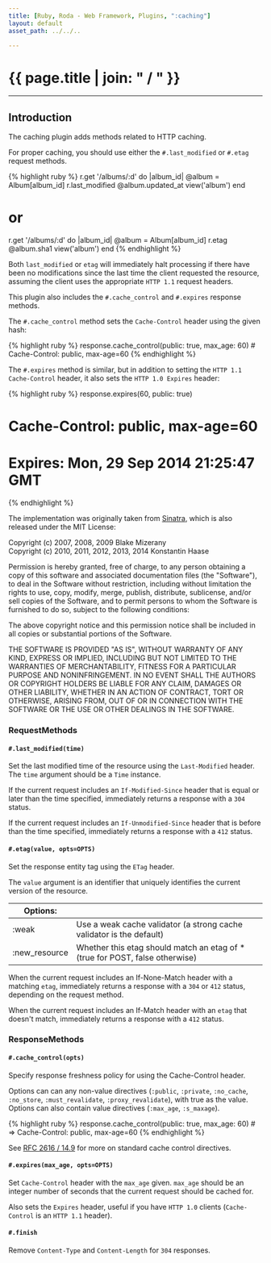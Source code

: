 ```yaml
---
title: [Ruby, Roda - Web Framework, Plugins, ":caching"]
layout: default
asset_path: ../../..

---
```


# {{ page.title | join: " / " }}

---- 

## Introduction


The caching plugin adds methods related to HTTP caching.

For proper caching, you should use either the `#.last_modified` or `#.etag` request methods.


{% highlight ruby %}
r.get '/albums/:d' do |album_id|
  @album = Album[album_id]
  r.last_modified @album.updated_at
  view('album')
end

# or

r.get '/albums/:d' do |album_id|
  @album = Album[album_id]
  r.etag @album.sha1
  view('album')
end
{% endhighlight %}


Both `last_modified` or `etag` will immediately halt processing if there have been no modifications 
since the last time the client requested the resource, assuming the client uses the appropriate 
`HTTP 1.1` request headers.


This plugin also includes the `#.cache_control` and `#.expires` response methods.  

The `#.cache_control` method sets the `Cache-Control` header using the given hash:


{% highlight ruby %}
  response.cache_control(public: true, max_age: 60)
    # Cache-Control: public, max-age=60
{% endhighlight %}


The `#.expires` method is similar, but in addition to setting the `HTTP 1.1 Cache-Control` header, 
it also sets the `HTTP 1.0 Expires` header:


{% highlight ruby %}
 response.expires(60, public: true)
 # Cache-Control: public, max-age=60
 # Expires: Mon, 29 Sep 2014 21:25:47 GMT
{% endhighlight %}

The implementation was originally taken from [Sinatra](http://sinatrarb.com/), which is also released under the MIT License:

Copyright (c) 2007, 2008, 2009 Blake Mizerany 
<br>
Copyright (c) 2010, 2011, 2012, 2013, 2014 Konstantin Haase

Permission is hereby granted, free of charge, to any person obtaining a copy of this software and 
associated documentation files (the "Software"), to deal in the Software without restriction, 
including without limitation the rights to use, copy, modify, merge, publish, distribute, sublicense, 
and/or sell copies of the Software, and to permit persons to whom the Software is furnished to do so, 
subject to the following conditions:

The above copyright notice and this permission notice shall be included in all copies or substantial 
portions of the Software.

THE SOFTWARE IS PROVIDED "AS IS", WITHOUT WARRANTY OF ANY KIND, EXPRESS OR IMPLIED, INCLUDING BUT NOT 
LIMITED TO THE WARRANTIES OF MERCHANTABILITY, FITNESS FOR A PARTICULAR PURPOSE AND NONINFRINGEMENT. 
IN NO EVENT SHALL THE AUTHORS OR COPYRIGHT HOLDERS BE LIABLE FOR ANY CLAIM, DAMAGES OR OTHER LIABILITY,
WHETHER IN AN ACTION OF CONTRACT, TORT OR OTHERWISE, ARISING FROM, OUT OF OR IN CONNECTION WITH THE 
SOFTWARE OR THE USE OR OTHER DEALINGS IN THE SOFTWARE.

### RequestMethods


#### `#.last_modified(time)`

Set the last modified time of the resource using the `Last-Modified` header. The `time` argument 
should be a `Time` instance.

If the current request includes an `If-Modified-Since` header that is equal or later than the time 
specified, immediately returns a response with a `304` status.

If the current request includes an `If-Unmodified-Since` header that is before than the time specified, 
immediately returns a response with a `412` status.


#### `#.etag(value, opts=OPTS)`

Set the response entity tag using the `ETag` header.

The `value` argument is an identifier that uniquely identifies the current version of the resource.


| **Options:** | |
| --- | --- |
| :weak           | Use a weak cache validator (a strong cache validator is the default) |
| :new_resource   | Whether this etag should match an etag of * (true for POST, false otherwise) |

When the current request includes an If-None-Match header with a matching `etag`, immediately returns 
a response with a `304` or `412` status, depending on the request method.

When the current request includes an If-Match header with an `etag` that doesn't match, immediately 
returns a response with a `412` status.


### ResponseMethods


#### `#.cache_control(opts)`

Specify response freshness policy for using the Cache-Control header.

Options can can any non-value directives (`:public`, `:private`, `:no_cache`, `:no_store`, 
`:must_revalidate`, `:proxy_revalidate`),  with true as the value. Options can also contain value 
directives (`:max_age`, `:s_maxage`).

{% highlight ruby %}
  response.cache_control(public: true, max_age: 60)
    # => Cache-Control: public, max-age=60
{% endhighlight %}

See [RFC 2616 / 14.9](http://tools.ietf.org/html/rfc2616#section-14.9.1) for more on standard cache control directives.


#### `#.expires(max_age, opts=OPTS)`

Set `Cache-Control` header with the `max_age` given.  `max_age` should be an integer number of seconds 
that the current request should be cached for.  

Also sets the `Expires` header, useful if you have `HTTP 1.0` clients (`Cache-Control` is an `HTTP 1.1` header).


#### `#.finish`

Remove `Content-Type` and `Content-Length` for `304` responses.



